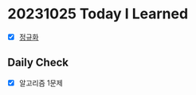 # 20231025 Today I Learned
- [X] [정규화](../../DataBase/normalization.md)

## Daily Check
- [X] 알고리즘 1문제